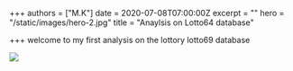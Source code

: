 +++
authors = ["M.K"]
date = 2020-07-08T07:00:00Z
excerpt = ""
hero = "/static/images/hero-2.jpg"
title = "Anaylsis on Lotto64 database"

+++
welcome to my first analysis on the lottory lotto69 database

![](/static/images/hero-2.jpg)